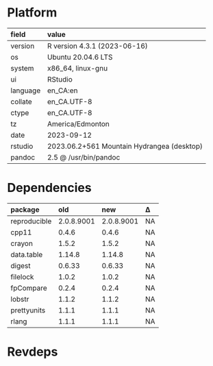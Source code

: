 # Platform

|field    |value                                      |
|:--------|:------------------------------------------|
|version  |R version 4.3.1 (2023-06-16)               |
|os       |Ubuntu 20.04.6 LTS                         |
|system   |x86_64, linux-gnu                          |
|ui       |RStudio                                    |
|language |en_CA:en                                   |
|collate  |en_CA.UTF-8                                |
|ctype    |en_CA.UTF-8                                |
|tz       |America/Edmonton                           |
|date     |2023-09-12                                 |
|rstudio  |2023.06.2+561 Mountain Hydrangea (desktop) |
|pandoc   |2.5 @ /usr/bin/pandoc                      |

# Dependencies

|package      |old        |new        |Δ  |
|:------------|:----------|:----------|:--|
|reproducible |2.0.8.9001 |2.0.8.9001 |NA |
|cpp11        |0.4.6      |0.4.6      |NA |
|crayon       |1.5.2      |1.5.2      |NA |
|data.table   |1.14.8     |1.14.8     |NA |
|digest       |0.6.33     |0.6.33     |NA |
|filelock     |1.0.2      |1.0.2      |NA |
|fpCompare    |0.2.4      |0.2.4      |NA |
|lobstr       |1.1.2      |1.1.2      |NA |
|prettyunits  |1.1.1      |1.1.1      |NA |
|rlang        |1.1.1      |1.1.1      |NA |

# Revdeps

